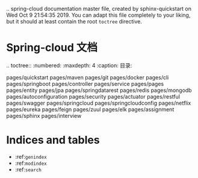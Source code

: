 .. spring-cloud documentation master file, created by
   sphinx-quickstart on Wed Oct  9 21:54:35 2019.
   You can adapt this file completely to your liking, but it should at least
   contain the root `toctree` directive.

Spring-cloud 文档
========================================

.. toctree::
   :numbered:
   :maxdepth: 4
   :caption: 目录:

   pages/quickstart
   pages/maven
   pages/git
   pages/docker
   pages/cli
   pages/springboot
   pages/controller
   pages/service
   pages/pages
   pages/entity
   pages/jpa
   pages/springdatarest
   pages/redis
   pages/mongodb
   pages/autoconfiguration
   pages/security
   pages/actuator
   pages/restful
   pages/swagger
   pages/springcloud
   pages/springcloudconfig
   pages/netflix
   pages/eureka
   pages/feign
   pages/zuul
   pages/elk
   pages/assignment
   pages/sphinx
   pages/interview

Indices and tables
==================

* :ref:`genindex`
* :ref:`modindex`
* :ref:`search`
